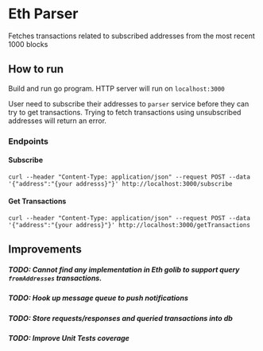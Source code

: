 # Eth Parser

Fetches transactions related to subscribed addresses from the most recent 1000 blocks

## How to run
Build and run go program. HTTP server will run on `localhost:3000`

User need to subscribe their addresses to `parser` service before they can try to get transactions. Trying to fetch transactions using unsubscribed addresses will return an error.

### Endpoints
#### Subscribe
`curl --header "Content-Type: application/json" --request POST --data '{"address":"{your addresss}"}' http://localhost:3000/subscribe`

#### Get Transactions
`curl --header "Content-Type: application/json" --request POST --data '{"address":"{your address}"}' http://localhost:3000/getTransactions`


## Improvements
##### TODO: Cannot find any implementation in Eth golib to support query `fromAddresses` transactions.
##### TODO: Hook up message queue to push notifications
##### TODO: Store requests/responses and queried transactions into db
##### TODO: Improve Unit Tests coverage